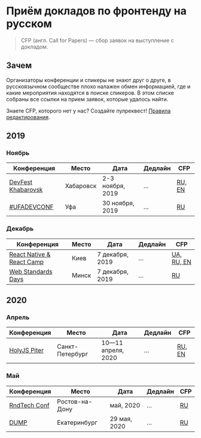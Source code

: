 # Приём докладов по фронтенду на русском

> CFP (англ. Call for Papers) — сбор заявок на выступление с докладом.

## Зачем

Организаторы конференции и спикеры не знают друг о друге,
в русскоязычном сообществе плохо налажен обмен информацией,
где и какие мероприятия находятся в поиске спикеров.
В этом списке собраны все ссылки на прием заявок, которые удалось найти.

Знаете CFP, которого нет у нас? Создайте пулреквест! [Правила редактирования](CONTRIBUTION.md).

## 2019

### Ноябрь

| Конференция | Место | Дата | Дедлайн | CFP |
| ---------- | -------- | ---- | ------------------- | ------------------------ |
| [DevFest Khabarovsk](https://www.meetup.com/ru-RU/GDG-Khabarovsk/events/262328150/) | Хабаровск | 2-3 ноября, 2019 | … | [RU, EN](https://docs.google.com/forms/d/e/1FAIpQLScM3_VgJ2RwPhgID239rBqi1vW1DM45QWiwg3nUluI5WHsEvQ/viewform) |
| [#UFADEVCONF](http://dc.ufacoder.com/) | Уфа | 30 ноября, 2019 | … | [RU](mailto:info@ufacoder.com) |

### Декабрь

| Конференция | Место | Дата | Дедлайн | CFP |
| ---------- | -------- | ---- | ------------------- | ------------------------ |
| [React Native & React Camp](http://2019.reactnative.com.ua/) | Киев | 7 декабря, 2019 | … | [UA, RU, EN](http://2019.reactnative.com.ua/call-for-paper) |
| [Web Standards Days](https://wsd.events/2019/12/07/) | Минск | 7 декабря, 2019 | … | [RU](https://wsd.events/2019/12/07/) |

## 2020

### Апрель

| Конференция | Место | Дата | Дедлайн | CFP |
| ---------- | -------- | ---- | ------------------- | ------------------------ |
| [HolyJS Piter](https://holyjs-piter.ru/) | Санкт-Петербург | 10—11 апреля, 2020 | … | [RU](https://holyjs-piter.ru/callforpapers/), [EN](https://holyjs-piter.ru/en/callforpapers/) |

### Май

| Конференция | Место | Дата | Дедлайн | CFP |
| ---------- | -------- | ---- | ------------------- | ------------------------ |
| [RndTech Conf](http://rndtech.pro/) | Ростов-на-Дону | май, 2020 | … | [RU](https://forms.yandex.ru/u/5d4f098043989655231b955c/) |
| [DUMP](https://dump-ekb.ru/) | Екатеринбург | 29 мая, 2020 | … | [RU](https://dump-ekb.ru/) |

